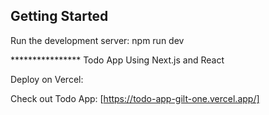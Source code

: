 ## Getting Started

Run the development server:
npm run dev

**************** Todo App Using Next.js and React

Deploy on Vercel:

Check out Todo App:  [https://todo-app-gilt-one.vercel.app/]
